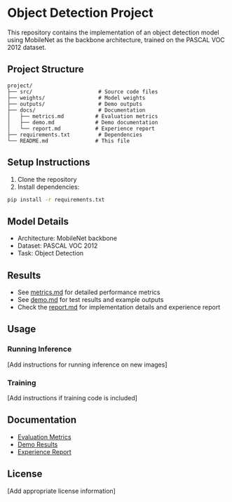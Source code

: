 # Object Detection Project

This repository contains the implementation of an object detection model using MobileNet as the backbone architecture, trained on the PASCAL VOC 2012 dataset.

## Project Structure

```
project/
├── src/                     # Source code files
├── weights/                 # Model weights
├── outputs/                 # Demo outputs
├── docs/                    # Documentation
│   ├── metrics.md          # Evaluation metrics
│   ├── demo.md             # Demo documentation
│   └── report.md           # Experience report
├── requirements.txt         # Dependencies
└── README.md               # This file
```

## Setup Instructions

1. Clone the repository
2. Install dependencies:
```bash
pip install -r requirements.txt
```

## Model Details

- Architecture: MobileNet backbone
- Dataset: PASCAL VOC 2012
- Task: Object Detection

## Results

- See [metrics.md](docs/metrics.md) for detailed performance metrics
- See [demo.md](docs/demo.md) for test results and example outputs
- Check the [report.md](docs/report.md) for implementation details and experience report

## Usage

### Running Inference
[Add instructions for running inference on new images]

### Training
[Add instructions if training code is included]

## Documentation

- [Evaluation Metrics](docs/metrics.md)
- [Demo Results](docs/demo.md)
- [Experience Report](docs/report.md)

## License

[Add appropriate license information]